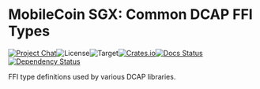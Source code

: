 # MobileCoin SGX: Common DCAP FFI Types

[![Project Chat][chat-image]][chat-link]<!--
-->![License][license-image]<!--
-->![Target][target-image]<!--
-->[![Crates.io][crate-image]][crate-link]<!--
-->[![Docs Status][docs-image]][docs-link]<!--
-->[![Dependency Status][deps-image]][deps-link]

FFI type definitions used by various DCAP libraries.

[chat-image]: https://img.shields.io/discord/844353360348971068?style=flat-square
[chat-link]: https://mobilecoin.chat
[license-image]: https://img.shields.io/crates/l/mc-sgx-dcap-sys-types?style=flat-square
[target-image]: https://img.shields.io/badge/target-any-brightgreen?style=flat-square
[crate-image]: https://img.shields.io/crates/v/mc-sgx-dcap-sys-types.svg?style=flat-square
[crate-link]: https://crates.io/crates/mc-sgx-dcap-sys-types
[docs-image]: https://img.shields.io/docsrs/mc-sgx-dcap-sys-types?style=flat-square
[docs-link]: https://docs.rs/crate/mc-sgx-dcap-sys-types
[deps-image]: https://deps.rs/crate/mc-sgx-dcap-sys-types/0.4.0/status.svg?style=flat-square
[deps-link]: https://deps.rs/crate/mc-sgx-dcap-sys-types/0.4.0
